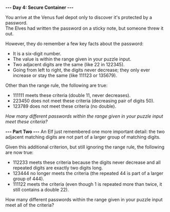 **--- Day 4: Secure Container ---**

You arrive at the Venus fuel depot only to discover it's protected by a password.  
The Elves had written the password on a sticky note, but someone threw it out.  

However, they do remember a few key facts about the password:  

* It is a six-digit number.  
* The value is within the range given in your puzzle input.  
* Two adjacent digits are the same (like 22 in 122345).  
* Going from left to right, the digits never decrease; they only ever increase or stay the same (like 111123 or 135679).  

Other than the range rule, the following are true:  

* 111111 meets these criteria (double 11, never decreases).  
* 223450 does not meet these criteria (decreasing pair of digits 50).  
* 123789 does not meet these criteria (no double).  

*How many different passwords within the range given in your puzzle input meet these criteria?*

**--- Part Two ---**
An Elf just remembered one more important detail: the two adjacent matching digits are not part of a larger group of matching digits.  

Given this additional criterion, but still ignoring the range rule, the following are now true:  

* 112233 meets these criteria because the digits never decrease and all repeated digits are exactly two digits long.  
* 123444 no longer meets the criteria (the repeated 44 is part of a larger group of 444).  
* 111122 meets the criteria (even though 1 is repeated more than twice, it still contains a double 22).  

How many different passwords within the range given in your puzzle input meet all of the criteria?  